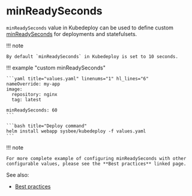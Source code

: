 # minReadySeconds

`minReadySeconds` value in Kubedeploy can be used to define custom [minReadySeconds](https://kubernetes.io/docs/concepts/workloads/controllers/deployment/#min-ready-seconds) for deployments and statefulsets.

!!! note

    By default `minReadySeconds` in Kubedeploy is set to 10 seconds.

!!! example "custom minReadySeconds"

    ```yaml title="values.yaml" linenums="1" hl_lines="6"
    nameOverride: my-app
    image:
      repository: nginx
      tag: latest

    minReadySeconds: 60
    ```

    ```bash title="Deploy command"
    helm install webapp sysbee/kubedeploy -f values.yaml
    ```

!!! note

    For more complete example of configuring minReadySeconds with other configurable values, please see the **Best practices** linked page.


See also:

- [Best practices](../best-practices.md#healthchecks-and-pod-lifecycle)
